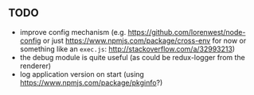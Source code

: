 ## TODO

- improve config mechanism (e.g. https://github.com/lorenwest/node-config
  or just https://www.npmjs.com/package/cross-env for now or
  something like an `exec.js`: http://stackoverflow.com/a/32993213)
- the debug module is quite useful (as could be redux-logger from the renderer)
- log application version on start (using https://www.npmjs.com/package/pkginfo?)

